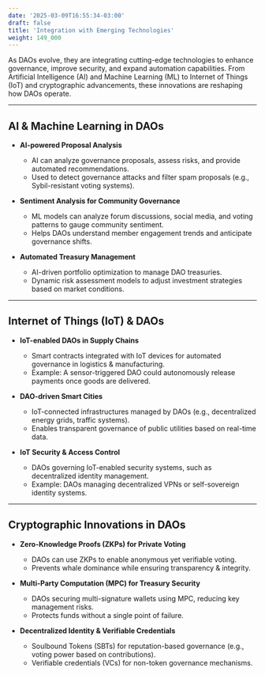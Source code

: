 ```yaml
---
date: '2025-03-09T16:55:34-03:00'
draft: false
title: 'Integration with Emerging Technologies'
weight: 149_000
---
```


As DAOs evolve, they are integrating cutting-edge technologies to enhance governance, improve security, and expand automation capabilities. From Artificial Intelligence (AI) and Machine Learning (ML) to Internet of Things (IoT) and cryptographic advancements, these innovations are reshaping how DAOs operate.

---

## **AI & Machine Learning in DAOs**

- **AI-powered Proposal Analysis**  
    - AI can analyze governance proposals, assess risks, and provide automated recommendations.  
    - Used to detect governance attacks and filter spam proposals (e.g., Sybil-resistant voting systems).  

- **Sentiment Analysis for Community Governance**  
  - ML models can analyze forum discussions, social media, and voting patterns to gauge community sentiment.  
  - Helps DAOs understand member engagement trends and anticipate governance shifts.  

- **Automated Treasury Management**  
  - AI-driven portfolio optimization to manage DAO treasuries.  
  - Dynamic risk assessment models to adjust investment strategies based on market conditions.  

---

## **Internet of Things (IoT) & DAOs** 

- **IoT-enabled DAOs in Supply Chains**  
  - Smart contracts integrated with IoT devices for automated governance in logistics & manufacturing.  
  - Example: A sensor-triggered DAO could autonomously release payments once goods are delivered.  

- **DAO-driven Smart Cities**  
  - IoT-connected infrastructures managed by DAOs (e.g., decentralized energy grids, traffic systems).  
  - Enables transparent governance of public utilities based on real-time data.  

- **IoT Security & Access Control**  
  - DAOs governing IoT-enabled security systems, such as decentralized identity management.  
  - Example: DAOs managing decentralized VPNs or self-sovereign identity systems.  

---

## **Cryptographic Innovations in DAOs**

- **Zero-Knowledge Proofs (ZKPs) for Private Voting**  
  - DAOs can use ZKPs to enable anonymous yet verifiable voting.  
  - Prevents whale dominance while ensuring transparency & integrity.  

- **Multi-Party Computation (MPC) for Treasury Security**  
  - DAOs securing multi-signature wallets using MPC, reducing key management risks.  
  - Protects funds without a single point of failure.  

- **Decentralized Identity & Verifiable Credentials**  
  - Soulbound Tokens (SBTs) for reputation-based governance (e.g., voting power based on contributions).  
  - Verifiable credentials (VCs) for non-token governance mechanisms.  

